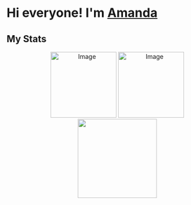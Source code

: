 # Hi everyone! I'm [Amanda](http://www.linkedin.com/in/amandapardinho) 

## My Stats
<div align='center'>
<img alt="Image" height="150 cm" src="https://awesome-github-stats.azurewebsites.net/user-stats/AmandaPardinho?cardType=github&theme=radical">  
<img alt="Image" height="150 cm" src="https://github-readme-stats.vercel.app/api/top-langs/?username=AmandaPardinho&amp;layout=compact&amp;langs_count=7&amp;theme=radical"/>
</div>

<div align='center'>
<img height="180 cm" src="https://github-readme-streak-stats.herokuapp.com/?user=AmandaPardinho&stroke=f8d847&background=141321&ring=fe428e&fire=fe428e&currStreakNum=a9fef7&currStreakLabel=fe428e&sideNums=a9fef7&sideLabels=fe428e&dates=a9fef7&hide_border=true"/>
</div>